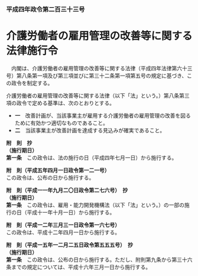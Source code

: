 ### 平成四年政令第二百三十三号  
# 介護労働者の雇用管理の改善等に関する法律施行令  
　内閣は、介護労働者の雇用管理の改善等に関する法律（平成四年法律第六十三号）第八条第一項及び第三項並びに第三十二条第一項第五号の規定に基づき、この政令を制定する。  
  
介護労働者の雇用管理の改善等に関する法律（以下「法」という。）第八条第三項の政令で定める基準は、次のとおりとする。  
* **一**　改善計画が、当該事業主が雇用する介護労働者の雇用管理の改善を図るために有効かつ適切なものであること。  
* **二**　当該事業主が改善計画を達成する見込みが確実であること。  
  
**附　則　抄**  
**（施行期日）**  
**第一条**　この政令は、法の施行の日（平成四年七月一日）から施行する。  
  
**附　則（平成五年四月一日政令第一二一号）**  
この政令は、公布の日から施行する。  
  
**附　則（平成一一年九月二〇日政令第二七六号）　抄**  
**（施行期日）**  
**第一条**　この政令は、雇用・能力開発機構法（以下「法」という。）の一部の施行の日（平成十一年十月一日）から施行する。  
  
**附　則（平成一二年三月三一日政令第一六七号）**  
この政令は、平成十二年四月一日から施行する。  
  
**附　則（平成一五年一二月二五日政令第五五五号）　抄**  
**（施行期日）**  
**第一条**　この政令は、公布の日から施行する。ただし、附則第九条から第三十六条までの規定については、平成十六年三月一日から施行する。  
  

